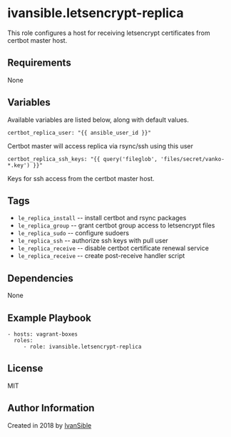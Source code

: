 # ivansible.letsencrypt-replica
This role configures a host for receiving letsencrypt certificates from certbot master host.


## Requirements

None


## Variables

Available variables are listed below, along with default values.

    certbot_replica_user: "{{ ansible_user_id }}"
Certbot master will access replica via rsync/ssh using this user

    certbot_replica_ssh_keys: "{{ query('fileglob', 'files/secret/vanko-*.key') }}"
Keys for ssh access from the certbot master host.

## Tags

- `le_replica_install` -- install certbot and rsync packages
- `le_replica_group` -- grant certbot group access to letsencrypt files
- `le_replica_sudo` -- configure sudoers
- `le_replica_ssh` -- authorize ssh keys with pull user
- `le_replica_receive` -- disable certbot certificate renewal service
- `le_replica_receive` -- create post-receive handler script


## Dependencies

None


## Example Playbook

    - hosts: vagrant-boxes
      roles:
         - role: ivansible.letsencrypt-replica


## License

MIT

## Author Information

Created in 2018 by [IvanSible](https://github.com/ivansible)
